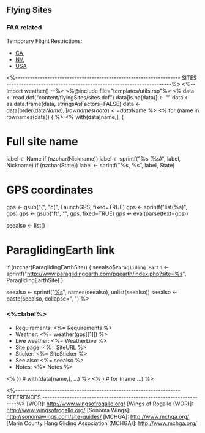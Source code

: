 Flying Sites
------------

### FAA related

Temporary Flight Restrictions:
* [CA](http://tfr.faa.gov/tfr_map/states.jsp?select2=CA),
* [NV](http://tfr.faa.gov/tfr_map/states.jsp?select2=NV),
* [USA](http://www.aopa.org/tfr/faa-tfr-map.html)


<%-------------------------------------------------------------------
 SITES
 -------------------------------------------------------------------%>
<%-- Import weather() --%>
<%@include file="templates/utils.rsp"%>
<%
data <- read.dcf("content/flyingSites/sites.dcf")
data[is.na(data)] <- ""
data <- as.data.frame(data, stringsAsFactors=FALSE)
data <- data[order(data$Name),]
rownames(data) <- data$Name
%>
<% for (name in rownames(data)) { %>
<% with(data[name,], {

  # Full site name
  label <- Name
  if (nzchar(Nickname)) label <- sprintf("%s (%s)", label, Nickname)
  if (nzchar(State)) label <- sprintf("%s, %s", label, State)

  # GPS coordinates
  gps <- gsub("(", "c(", LaunchGPS, fixed=TRUE)
  gps <- sprintf("list(%s)", gps)
  gps <- gsub("ft", "", gps, fixed=TRUE)
  gps <- eval(parse(text=gps))

  seealso <- list()
  # ParaglidingEarth link
  if (nzchar(ParaglidingEarthSite)) {
    seealso$`Paragliding Earth` <- sprintf("http://www.paraglidingearth.com/pgearth/index.php?site=%s", ParaglidingEarthSite)
  }

  seealso <- sprintf("[%s](%s)", names(seealso), unlist(seealso))
  seealso <- paste(seealso, collapse=", ")
%>
### <%=label%>

* Requirements: <%= Requirements %>
* Weather: <%= weather(gps[[1]]) %>
* Live weather: <%= WeatherLive %>
* Site page: <%= SiteURL %>
* Sticker: <%= SiteSticker %>
* See also: <%= seealso %>
* Notes: <%= Notes %>

<% }) # with(data[name,], ...) %>
<% } # for (name ...) %>

<%-------------------------------------------------------------------
 REFERENCES
 -------------------------------------------------------------------%>
[WOR]: http://www.wingsofrogallo.org/
[Wings of Rogallo (WOR)]: http://www.wingsofrogallo.org/
[Sonoma Wings]: http://sonomawings.com/site-guides/
[MCHGA]: http://www.mchga.org/
[Marin County Hang Gliding Association (MCHGA)]: http://www.mchga.org/
